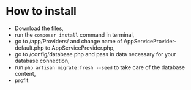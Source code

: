 # How to install
- Download the files,
- run the `composer install` command in terminal,
- go to /app/Providers/ and change name of AppServiceProvider-default.php to AppServiceProvider.php,
- go to /config/database.php and pass in data necessary for your database connection,
- run `php artisan migrate:fresh --seed` to take care of the database content,
- profit
